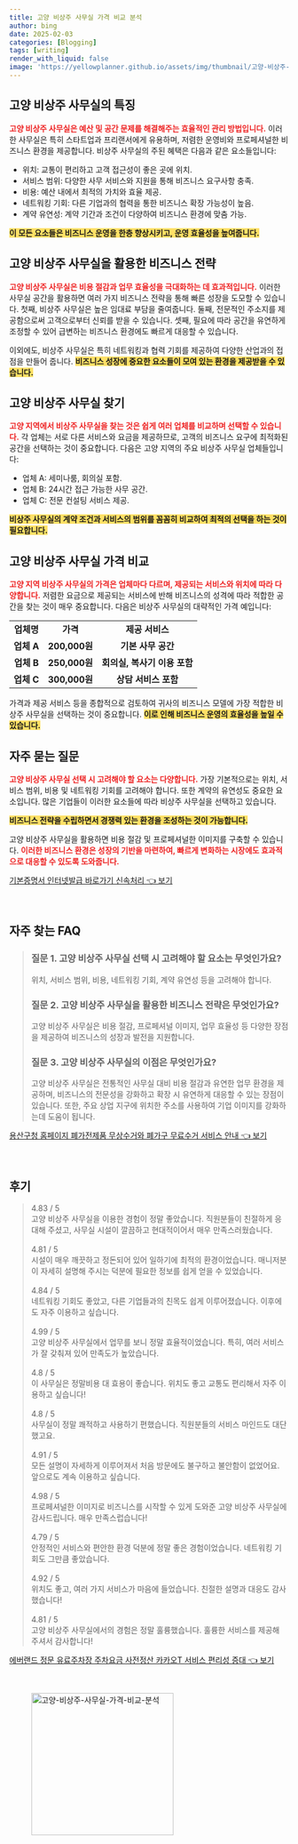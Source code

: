 ```yaml
---
title: 고양 비상주 사무실 가격 비교 분석
author: bing
date: 2025-02-03
categories: [Blogging]
tags: [writing]
render_with_liquid: false
image: 'https://yellowplanner.github.io/assets/img/thumbnail/고양-비상주-사무실-가격-비교-분석.webp'
---
```



<h2 id='고양 비상주 사무실 특징'>고양 비상주 사무실의 특징</h2>

<p><b><span style="color: #ee2323;">고양 비상주 사무실은 예산 및 공간 문제를 해결해주는 효율적인 관리 방법입니다.</span></b> 이러한 사무실은 특히 스타트업과 프리랜서에게 유용하며, 저렴한 운영비와 프로페셔널한 비즈니스 환경을 제공합니다. 비상주 사무실의 주된 혜택은 다음과 같은 요소들입니다:</p>

<ul>
    <li>위치: 교통이 편리하고 고객 접근성이 좋은 곳에 위치.</li>
    <li>서비스 범위: 다양한 사무 서비스와 지원을 통해 비즈니스 요구사항 충족.</li>
    <li>비용: 예산 내에서 최적의 가치와 효율 제공.</li>
    <li>네트워킹 기회: 다른 기업과의 협력을 통한 비즈니스 확장 가능성이 높음.</li>
    <li>계약 유연성: 계약 기간과 조건이 다양하여 비즈니스 환경에 맞춤 가능.</li>
</ul>

<p><b><span style="background-color: #ffe066;">이 모든 요소들은 비즈니스 운영을 한층 향상시키고, 운영 효율성을 높여줍니다.</span></b></p>

<h2 id='비상주 사무실 활용법'>고양 비상주 사무실을 활용한 비즈니스 전략</h2>

<p><b><span style="color: #ee2323;">고양 비상주 사무실은 비용 절감과 업무 효율성을 극대화하는 데 효과적입니다.</span></b> 이러한 사무실 공간을 활용하면 여러 가지 비즈니스 전략을 통해 빠른 성장을 도모할 수 있습니다. 첫째, 비상주 사무실은 높은 임대료 부담을 줄여줍니다. 둘째, 전문적인 주소지를 제공함으로써 고객으로부터 신뢰를 받을 수 있습니다. 셋째, 필요에 따라 공간을 유연하게 조정할 수 있어 급변하는 비즈니스 환경에도 빠르게 대응할 수 있습니다.</p>

<p>이외에도, 비상주 사무실은 특히 네트워킹과 협력 기회를 제공하여 다양한 산업과의 접점을 만들어 줍니다. <b><span style="background-color: #ffe066;">비즈니스 성장에 중요한 요소들이 모여 있는 환경을 제공받을 수 있습니다.</span></b></p>

<h2 id='고양 지역 비상주 사무실 업체'>고양 비상주 사무실 찾기</h2>

<p><b><span style="color: #ee2323;">고양 지역에서 비상주 사무실을 찾는 것은 쉽게 여러 업체를 비교하며 선택할 수 있습니다.</span></b> 각 업체는 서로 다른 서비스와 요금을 제공하므로, 고객의 비즈니스 요구에 최적화된 공간을 선택하는 것이 중요합니다. 다음은 고양 지역의 주요 비상주 사무실 업체들입니다:</p>

<ul>
    <li>업체 A: 세미나룸, 회의실 포함.</li>
    <li>업체 B: 24시간 접근 가능한 사무 공간.</li>
    <li>업체 C: 전문 컨설팅 서비스 제공.</li>
</ul>

<p><b><span style="background-color: #ffe066;">비상주 사무실의 계약 조건과 서비스의 범위를 꼼꼼히 비교하여 최적의 선택을 하는 것이 필요합니다.</span></b></p>

<h2 id='비상주 사무실 가격'>고양 비상주 사무실 가격 비교</h2>

<p><b><span style="color: #ee2323;">고양 지역 비상주 사무실의 가격은 업체마다 다르며, 제공되는 서비스와 위치에 따라 다양합니다.</span></b> 저렴한 요금으로 제공되는 서비스에 반해 비즈니스의 성격에 따라 적합한 공간을 찾는 것이 매우 중요합니다. 다음은 비상주 사무실의 대략적인 가격 예입니다:</p>

<table>
    <tr>
        <td style="text-align: center; height: 17px;"><b>업체명</b></td>
        <td style="text-align: center; height: 17px;"><b>가격</b></td>
        <td style="text-align: center; height: 17px;"><b>제공 서비스</b></td>
    </tr>
    <tr>
        <td style="text-align: center; height: 17px;"><b>업체 A</b></td>
        <td style="text-align: center; height: 17px;"><b>200,000원</b></td>
        <td style="text-align: center; height: 17px;"><b>기본 사무 공간</b></td>
    </tr>
    <tr>
        <td style="text-align: center; height: 17px;"><b>업체 B</b></td>
        <td style="text-align: center; height: 17px;"><b>250,000원</b></td>
        <td style="text-align: center; height: 17px;"><b>회의실, 복사기 이용 포함</b></td>
    </tr>
    <tr>
        <td style="text-align: center; height: 17px;"><b>업체 C</b></td>
        <td style="text-align: center; height: 17px;"><b>300,000원</b></td>
        <td style="text-align: center; height: 17px;"><b>상담 서비스 포함</b></td>
    </tr>
</table>

<p>가격과 제공 서비스 등을 종합적으로 검토하여 귀사의 비즈니스 모델에 가장 적합한 비상주 사무실을 선택하는 것이 중요합니다. <b><span style="background-color: #ffe066;">이로 인해 비즈니스 운영의 효율성을 높일 수 있습니다.</span></b></p>

<h2 id='자주 묻는 질문'>자주 묻는 질문</h2>

<p><b><span style="color: #ee2323;">고양 비상주 사무실 선택 시 고려해야 할 요소는 다양합니다.</span></b> 가장 기본적으로는 위치, 서비스 범위, 비용 및 네트워킹 기회를 고려해야 합니다. 또한 계약의 유연성도 중요한 요소입니다. 많은 기업들이 이러한 요소들에 따라 비상주 사무실을 선택하고 있습니다.</p>

<p><b><span style="background-color: #ffe066;">비즈니스 전략을 수립하면서 경쟁력 있는 환경을 조성하는 것이 가능합니다.</span></b></p>

<p>고양 비상주 사무실을 활용하면 비용 절감 및 프로페셔널한 이미지를 구축할 수 있습니다. <b><span style="color: #ee2323;">이러한 비즈니스 환경은 성장의 기반을 마련하여, 빠르게 변화하는 시장에도 효과적으로 대응할 수 있도록 도와줍니다.</span></b></p>


<p><a class="click-button" title="기본증명서 인터넷발급 바로가기 신속처리" href="https://yellowplanner.github.io/posts/%EA%B8%B0%EB%B3%B8%EC%A6%9D%EB%AA%85%EC%84%9C-%EC%9D%B8%ED%84%B0%EB%84%B7%EB%B0%9C%EA%B8%89-%EB%B0%94%EB%A1%9C%EA%B0%80%EA%B8%B0-%EC%8B%A0%EC%86%8D%EC%B2%98%EB%A6%AC/" rel="dofollow">기본증명서 인터넷발급 바로가기 신속처리 👈 보기</a></p><br>
<h2 id='자주_찾는_FAQ'>자주 찾는 FAQ</h2>
<div itemscope="" itemtype="https://schema.org/FAQPage"> 
<blockquote> 
<div itemscope="" itemprop="mainEntity" itemtype="https://schema.org/Question"> 
<h3 itemprop="name">질문 1. 고양 비상주 사무실 선택 시 고려해야 할 요소는 무엇인가요?</h3> 
<div itemscope="" itemprop="acceptedAnswer" itemtype="https://schema.org/Answer"> 
<span itemprop="text"> 
<p>위치, 서비스 범위, 비용, 네트워킹 기회, 계약 유연성 등을 고려해야 합니다.</p> 
</span> 
</div> 
</div> 
<div itemscope="" itemprop="mainEntity" itemtype="https://schema.org/Question"> 
<h3 itemprop="name">질문 2. 고양 비상주 사무실을 활용한 비즈니스 전략은 무엇인가요?</h3> 
<div itemscope="" itemprop="acceptedAnswer" itemtype="https://schema.org/Answer"> 
<span itemprop="text"> 
<p>고양 비상주 사무실은 비용 절감, 프로페셔널 이미지, 업무 효율성 등 다양한 장점을 제공하여 비즈니스의 성장과 발전을 지원합니다.</p> 
</span> 
</div> 
</div> 
<div itemscope="" itemprop="mainEntity" itemtype="https://schema.org/Question"> 
<h3 itemprop="name">질문 3. 고양 비상주 사무실의 이점은 무엇인가요?</h3> 
<div itemscope="" itemprop="acceptedAnswer" itemtype="https://schema.org/Answer"> 
<span itemprop="text"> 
<p>고양 비상주 사무실은 전통적인 사무실 대비 비용 절감과 유연한 업무 환경을 제공하며, 비즈니스의 전문성을 강화하고 확장 시 유연하게 대응할 수 있는 장점이 있습니다. 또한, 주요 상업 지구에 위치한 주소를 사용하여 기업 이미지를 강화하는데 도움이 됩니다.</p> 
</span> 
</div> 
</div> 
</blockquote> 
</div>
<p><a class="click-button" title="용산구청 홈페이지 폐가전제품 무상수거와 폐가구 무료수거 서비스 안내" href="https://yellowplanner.github.io/posts/%EC%9A%A9%EC%82%B0%EA%B5%AC%EC%B2%AD-%ED%99%88%ED%8E%98%EC%9D%B4%EC%A7%80-%ED%8F%90%EA%B0%80%EC%A0%84%EC%A0%9C%ED%92%88-%EB%AC%B4%EC%83%81%EC%88%98%EA%B1%B0%EC%99%80-%ED%8F%90%EA%B0%80%EA%B5%AC-%EB%AC%B4%EB%A3%8C%EC%88%98%EA%B1%B0-%EC%84%9C%EB%B9%84%EC%8A%A4-%EC%95%88%EB%82%B4/" rel="dofollow">용산구청 홈페이지 폐가전제품 무상수거와 폐가구 무료수거 서비스 안내 👈 보기</a></p><br>
<h2 id='후기'>후기</h2>
<div itemscope itemtype="https://schema.org/Product">
  <blockquote>
  <div itemprop="review" itemscope itemtype="https://schema.org/Review">
      <div itemprop="reviewRating" itemscope itemtype="https://schema.org/Rating"> <span itemprop="ratingValue">4.83</span> / <span itemprop="bestRating">5</span> </div>
      <span itemprop="reviewBody">고양 비상주 사무실을 이용한 경험이 정말 좋았습니다. 직원분들이 친절하게 응대해 주셨고, 사무실 시설이 깔끔하고 현대적이어서 매우 만족스러웠습니다.</span>
  </div>
  <br>
  <div itemprop="review" itemscope itemtype="https://schema.org/Review">
      <div itemprop="reviewRating" itemscope itemtype="https://schema.org/Rating"> <span itemprop="ratingValue">4.81</span> / <span itemprop="bestRating">5</span> </div>
      <span itemprop="reviewBody">시설이 매우 깨끗하고 정돈되어 있어 일하기에 최적의 환경이었습니다. 매니저분이 자세히 설명해 주시는 덕분에 필요한 정보를 쉽게 얻을 수 있었습니다.</span>
  </div>
  <br>
  <div itemprop="review" itemscope itemtype="https://schema.org/Review">
      <div itemprop="reviewRating" itemscope itemtype="https://schema.org/Rating"> <span itemprop="ratingValue">4.84</span> / <span itemprop="bestRating">5</span> </div>
      <span itemprop="reviewBody">네트워킹 기회도 좋았고, 다른 기업들과의 친목도 쉽게 이루어졌습니다. 이후에도 자주 이용하고 싶습니다.</span>
  </div>
  <br>
  <div itemprop="review" itemscope itemtype="https://schema.org/Review">
      <div itemprop="reviewRating" itemscope itemtype="https://schema.org/Rating"> <span itemprop="ratingValue">4.99</span> / <span itemprop="bestRating">5</span> </div>
      <span itemprop="reviewBody">고양 비상주 사무실에서 업무를 보니 정말 효율적이었습니다. 특히, 여러 서비스가 잘 갖춰져 있어 만족도가 높았습니다.</span>
  </div>
  <br>
  <div itemprop="review" itemscope itemtype="https://schema.org/Review">
      <div itemprop="reviewRating" itemscope itemtype="https://schema.org/Rating"> <span itemprop="ratingValue">4.8</span> / <span itemprop="bestRating">5</span> </div>
      <span itemprop="reviewBody">이 사무실은 정말비용 대 효용이 좋습니다. 위치도 좋고 교통도 편리해서 자주 이용하고 싶습니다!</span>
  </div>
  <br>
  <div itemprop="review" itemscope itemtype="https://schema.org/Review">
      <div itemprop="reviewRating" itemscope itemtype="https://schema.org/Rating"> <span itemprop="ratingValue">4.8</span> / <span itemprop="bestRating">5</span> </div>
      <span itemprop="reviewBody">사무실이 정말 쾌적하고 사용하기 편했습니다. 직원분들의 서비스 마인드도 대단했고요.</span>
  </div>
  <br>
  <div itemprop="review" itemscope itemtype="https://schema.org/Review">
      <div itemprop="reviewRating" itemscope itemtype="https://schema.org/Rating"> <span itemprop="ratingValue">4.91</span> / <span itemprop="bestRating">5</span> </div>
      <span itemprop="reviewBody">모든 설명이 자세하게 이루어져서 처음 방문에도 불구하고 불안함이 없었어요. 앞으로도 계속 이용하고 싶습니다.</span>
  </div>
  <br>
  <div itemprop="review" itemscope itemtype="https://schema.org/Review">
      <div itemprop="reviewRating" itemscope itemtype="https://schema.org/Rating"> <span itemprop="ratingValue">4.98</span> / <span itemprop="bestRating">5</span> </div>
      <span itemprop="reviewBody">프로페셔널한 이미지로 비즈니스를 시작할 수 있게 도와준 고양 비상주 사무실에 감사드립니다. 매우 만족스럽습니다!</span>
  </div>
  <br>
  <div itemprop="review" itemscope itemtype="https://schema.org/Review">
      <div itemprop="reviewRating" itemscope itemtype="https://schema.org/Rating"> <span itemprop="ratingValue">4.79</span> / <span itemprop="bestRating">5</span> </div>
      <span itemprop="reviewBody">안정적인 서비스와 편안한 환경 덕분에 정말 좋은 경험이었습니다. 네트워킹 기회도 그만큼 좋았습니다.</span>
  </div>
  <br>
  <div itemprop="review" itemscope itemtype="https://schema.org/Review">
      <div itemprop="reviewRating" itemscope itemtype="https://schema.org/Rating"> <span itemprop="ratingValue">4.92</span> / <span itemprop="bestRating">5</span> </div>
      <span itemprop="reviewBody">위치도 좋고, 여러 가지 서비스가 마음에 들었습니다. 친절한 설명과 대응도 감사했습니다!</span>
  </div>
  <br>
  <div itemprop="review" itemscope itemtype="https://schema.org/Review">
      <div itemprop="reviewRating" itemscope itemtype="https://schema.org/Rating"> <span itemprop="ratingValue">4.81</span> / <span itemprop="bestRating">5</span> </div>
      <span itemprop="reviewBody">고양 비상주 사무실에서의 경험은 정말 훌륭했습니다. 훌륭한 서비스를 제공해 주셔서 감사합니다!</span>
  </div>
  </blockquote>
</div>
<p><a class="click-button" title="에버랜드 정문 유료주차장 주차요금 사전정산 카카오T 서비스 편리성 증대" href="https://yellowplanner.github.io/posts/%EC%97%90%EB%B2%84%EB%9E%9C%EB%93%9C-%EC%A0%95%EB%AC%B8-%EC%9C%A0%EB%A3%8C%EC%A3%BC%EC%B0%A8%EC%9E%A5-%EC%A3%BC%EC%B0%A8%EC%9A%94%EA%B8%88-%EC%82%AC%EC%A0%84%EC%A0%95%EC%82%B0-%EC%B9%B4%EC%B9%B4%EC%98%A4T-%EC%84%9C%EB%B9%84%EC%8A%A4-%ED%8E%B8%EB%A6%AC%EC%84%B1-%EC%A6%9D%EB%8C%80/" rel="dofollow">에버랜드 정문 유료주차장 주차요금 사전정산 카카오T 서비스 편리성 증대 👈 보기</a></p><br>
<figure class="image"><img src="https://yellowplanner.github.io/assets/img/thumbnail/고양-비상주-사무실-가격-비교-분석.webp" alt="고양-비상주-사무실-가격-비교-분석" width="256" height="256"></figure>